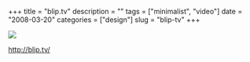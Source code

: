 +++
title = "blip.tv"
description = ""
tags = ["minimalist", "video"]
date = "2008-03-20"
categories = ["design"]
slug = "blip-tv"
+++


 

  <div id="screens-thumbs" class="clearfix">
    <div class="txt-center" id="design-submission"><a href="http://blip.tv/"><img id='bluga-thumbnail-807' class='bluga-thumbnail large' src='/media/bluga/
wt47f278fea8b42_0.jpg'/></a></div>  
  </div>   
<p><a href="http://blip.tv/">http://blip.tv/</a></p>




